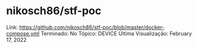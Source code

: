 # nikosch86/stf-poc

Link: https://github.com/nikosch86/stf-poc/blob/master/docker-compose.yml
Terminado: No
Tópico: DEVICE
Última Visualização: February 17, 2022